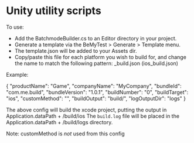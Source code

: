 # Unity utility scripts

To use:

* Add the BatchmodeBuilder.cs to an Editor directory in your project. 
* Generate a template via the BeMyTest > Generate > Template menu.
* The template.json will be added to your Assets dir.
* Copy/paste this file for each platform you wish to build for, and change the name to match the following pattern: <platform>_build.json (ios_build.json)
  
 Example: 
  
{
    "productName": "Game",
    "companyName": "MyCompany",
    "bundleId": "com.me.build",
    "bundleVersion": "1.0.1",
    "buildNumber": "0",
    "buildTarget": "ios",
    "customMethod": "",
    "buildOutput": "build/",
    "logOutputDir": "logs"
}
  
  The above config will build the xcode project, putting the output in Application.dataPath + /build/ios
  The `build.log` file will be placed in the Application.dataPath + /build/logs directory.
  
  
  Note: customMethod is _not_ used from this config
  
